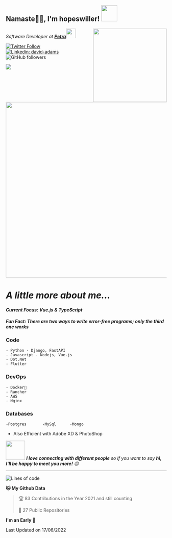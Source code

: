 <h2>Namaste🙏🏻, I'm hopeswiller! <img src="https://media.giphy.com/media/12oufCB0MyZ1Go/giphy.gif" width="50"></h2>
<img align='right' src="https://media.giphy.com/media/M9gbBd9nbDrOTu1Mqx/giphy.gif" width="230">
<p><em>Software Developer at <a href="https://www.petraonline.com"><strong>Petra</strong></a><img src="https://media.giphy.com/media/WUlplcMpOCEmTGBtBW/giphy.gif" width="30"> 
</em></p>

[![Twitter Follow](https://img.shields.io/twitter/follow/hopeswiller_?label=Follow)](https://twitter.com/intent/follow?screen_name=hopeswiller_)
[![Linkedin: david-adams](https://img.shields.io/badge/-davidadams-blue?style=flat-square&logo=Linkedin&logoColor=white&link=https://www.linkedin.com/in/david-adams-4a167715b/)](https://www.linkedin.com/in/david-adams-4a167715b/)
![GitHub followers](https://img.shields.io/github/followers/hopeswiller?label=Follow&style=social)
<!-- [![website](https://img.shields.io/badge/Website-46a2f1.svg?&style=flat-square&logo=Google-Chrome&logoColor=white&link=https://anmolsingh.me/)](https://anmolsingh.me/) -->
![](https://visitor-badge.glitch.me/badge?page_id=hopeswiller)
<!-- ![Waka Readme](https://github.com/anmol098/anmol098/workflows/Waka%20Readme/badge.svg) -->
<img src="https://digital-badges-og-image.vercel.app/hopeswiller.png?date=1631636416724&targetUrl=https%3A%2F%2Fvuejslive.com" width="550"> 

# <em>A little more about me...  </em>

#### _<b>Current Focus:</b> Vue.js & TypeScript_
#### _<b>Fun Fact:</b> There are two ways to write error-free programs; only the third one works_

### Code
    - Python - Django, FastAPI
    - Javascript - Nodejs, Vue.js
    - Dot.Net
    - Flutter
### DevOps
    - Docker🐳
    - Rancher
    - AWS
    - Nginx
### Databases
    -Postgres       -MySql      -Mongo

- Also Efficient with Adobe XD & PhotoShop

<img src="https://media.giphy.com/media/LnQjpWaON8nhr21vNW/giphy.gif" width="60"> <em><b>I love connecting with different people</b> so if you want to say <b>hi, I'll be happy to meet you more!</b> 😊</em>

---
<!--START_SECTION:waka-->
<!-- ![Profile Views](http://img.shields.io/badge/Profile%20Views-945-blue) -->

![Lines of code](https://img.shields.io/badge/From%20Hello%20World%20I%27ve%20Written-98767898774599%20lines%20of%20code-blue)

**🐱 My Github Data** 

> 🏆 83 Contributions in the Year 2021 and still counting
 > 
> 📜 27 Public Repositories 
 > 
<!-- > 🔑 0 Private Repositories   -->
 > 
**I'm an Early 🐤** 


 Last Updated on 17/06/2022
<!--END_SECTION:waka-->
